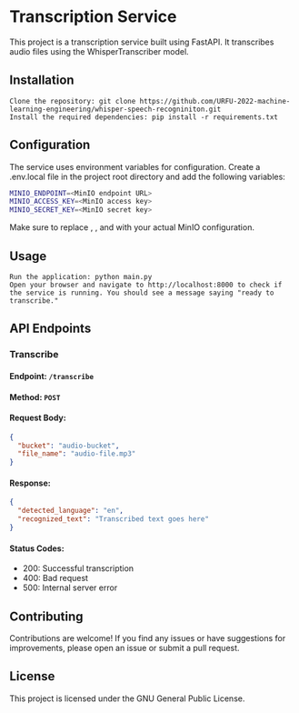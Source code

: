 # Transcription Service

This project is a transcription service built using FastAPI. It transcribes audio files using the WhisperTranscriber model.
## Installation

    Clone the repository: git clone https://github.com/URFU-2022-machine-learning-engineering/whisper-speech-recogniniton.git
    Install the required dependencies: pip install -r requirements.txt

## Configuration

The service uses environment variables for configuration. Create a .env.local file in the project root directory and add the following variables:

```bash
MINIO_ENDPOINT=<MinIO endpoint URL>
MINIO_ACCESS_KEY=<MinIO access key>
MINIO_SECRET_KEY=<MinIO secret key>
```

Make sure to replace <MinIO endpoint URL>, <MinIO access key>, and <MinIO secret key> with your actual MinIO configuration.
## Usage

    Run the application: python main.py
    Open your browser and navigate to http://localhost:8000 to check if the service is running. You should see a message saying "ready to transcribe."

## API Endpoints
### Transcribe

#### Endpoint: `/transcribe`

#### Method: `POST`

#### Request Body:
```json
{
  "bucket": "audio-bucket",
  "file_name": "audio-file.mp3"
}
```
#### Response:
```json
{
  "detected_language": "en",
  "recognized_text": "Transcribed text goes here"
}
```

#### Status Codes:
- 200: Successful transcription
- 400: Bad request
- 500: Internal server error

## Contributing

Contributions are welcome! If you find any issues or have suggestions for improvements, please open an issue or submit a pull request.

## License

This project is licensed under the GNU General Public License.